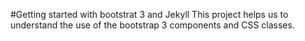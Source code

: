 #Getting started with bootstrat 3 and Jekyll
This project helps us to understand the use of the bootstrap 3 components and CSS classes.